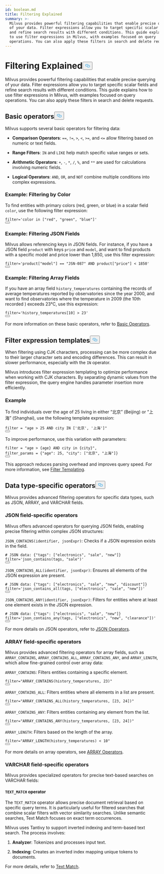 ```yaml
---
id: boolean.md
title: Filtering Explained
summary: >-
  Milvus provides powerful filtering capabilities that enable precise querying
  of your data. Filter expressions allow you to target specific scalar fields
  and refine search results with different conditions. This guide explains how
  to use filter expressions in Milvus, with examples focused on query
  operations. You can also apply these filters in search and delete requests.
---
```

<h1 id="Filtering-Explained" class="common-anchor-header">Filtering Explained<button data-href="#Filtering-Explained" class="anchor-icon" translate="no">
      <svg translate="no"
        aria-hidden="true"
        focusable="false"
        height="20"
        version="1.1"
        viewBox="0 0 16 16"
        width="16"
      >
        <path
          fill="#0092E4"
          fill-rule="evenodd"
          d="M4 9h1v1H4c-1.5 0-3-1.69-3-3.5S2.55 3 4 3h4c1.45 0 3 1.69 3 3.5 0 1.41-.91 2.72-2 3.25V8.59c.58-.45 1-1.27 1-2.09C10 5.22 8.98 4 8 4H4c-.98 0-2 1.22-2 2.5S3 9 4 9zm9-3h-1v1h1c1 0 2 1.22 2 2.5S13.98 12 13 12H9c-.98 0-2-1.22-2-2.5 0-.83.42-1.64 1-2.09V6.25c-1.09.53-2 1.84-2 3.25C6 11.31 7.55 13 9 13h4c1.45 0 3-1.69 3-3.5S14.5 6 13 6z"
        ></path>
      </svg>
    </button></h1><p>Milvus provides powerful filtering capabilities that enable precise querying of your data. Filter expressions allow you to target specific scalar fields and refine search results with different conditions. This guide explains how to use filter expressions in Milvus, with examples focused on query operations. You can also apply these filters in search and delete requests.</p>
<h2 id="Basic-operators" class="common-anchor-header">Basic operators<button data-href="#Basic-operators" class="anchor-icon" translate="no">
      <svg translate="no"
        aria-hidden="true"
        focusable="false"
        height="20"
        version="1.1"
        viewBox="0 0 16 16"
        width="16"
      >
        <path
          fill="#0092E4"
          fill-rule="evenodd"
          d="M4 9h1v1H4c-1.5 0-3-1.69-3-3.5S2.55 3 4 3h4c1.45 0 3 1.69 3 3.5 0 1.41-.91 2.72-2 3.25V8.59c.58-.45 1-1.27 1-2.09C10 5.22 8.98 4 8 4H4c-.98 0-2 1.22-2 2.5S3 9 4 9zm9-3h-1v1h1c1 0 2 1.22 2 2.5S13.98 12 13 12H9c-.98 0-2-1.22-2-2.5 0-.83.42-1.64 1-2.09V6.25c-1.09.53-2 1.84-2 3.25C6 11.31 7.55 13 9 13h4c1.45 0 3-1.69 3-3.5S14.5 6 13 6z"
        ></path>
      </svg>
    </button></h2><p>Milvus supports several basic operators for filtering data:</p>
<ul>
<li><p><strong>Comparison Operators</strong>: <code translate="no">==</code>, <code translate="no">!=</code>, <code translate="no">&gt;</code>, <code translate="no">&lt;</code>, <code translate="no">&gt;=</code>, and <code translate="no">&lt;=</code> allow filtering based on numeric or text fields.</p></li>
<li><p><strong>Range Filters</strong>: <code translate="no">IN</code> and <code translate="no">LIKE</code> help match specific value ranges or sets.</p></li>
<li><p><strong>Arithmetic Operators</strong>: <code translate="no">+</code>, <code translate="no">-</code>, <code translate="no">*</code>, <code translate="no">/</code>, <code translate="no">%</code>, and <code translate="no">**</code> are used for calculations involving numeric fields.</p></li>
<li><p><strong>Logical Operators</strong>: <code translate="no">AND</code>, <code translate="no">OR</code>, and <code translate="no">NOT</code> combine multiple conditions into complex expressions.</p></li>
</ul>
<h3 id="Example-Filtering-by-Color" class="common-anchor-header">Example: Filtering by Color</h3><p>To find entities with primary colors (red, green, or blue) in a scalar field <code translate="no">color</code>, use the following filter expression:</p>
<pre><code translate="no" class="language-python"><span class="hljs-built_in">filter</span>=<span class="hljs-string">&#x27;color in [&quot;red&quot;, &quot;green&quot;, &quot;blue&quot;]&#x27;</span>
<button class="copy-code-btn"></button></code></pre>
<h3 id="Example-Filtering-JSON-Fields" class="common-anchor-header">Example: Filtering JSON Fields</h3><p>Milvus allows referencing keys in JSON fields. For instance, if you have a JSON field <code translate="no">product</code> with keys <code translate="no">price</code> and <code translate="no">model</code>, and want to find products with a specific model and price lower than 1,850, use this filter expression:</p>
<pre><code translate="no" class="language-python"><span class="hljs-built_in">filter</span>=<span class="hljs-string">&#x27;product[&quot;model&quot;] == &quot;JSN-087&quot; AND product[&quot;price&quot;] &lt; 1850&#x27;</span>
<button class="copy-code-btn"></button></code></pre>
<h3 id="Example-Filtering-Array-Fields" class="common-anchor-header">Example: Filtering Array Fields</h3><p>If you have an array field <code translate="no">history_temperatures</code> containing the records of average temperatures reported by observatories since the year 2000, and want to find observatories where the temperature in 2009 (the 10th recorded ) exceeds 23°C, use this expression:</p>
<pre><code translate="no" class="language-python"><span class="hljs-built_in">filter</span>=<span class="hljs-string">&#x27;history_temperatures[10] &gt; 23&#x27;</span>
<button class="copy-code-btn"></button></code></pre>
<p>For more information on these basic operators, refer to <a href="/docs/v2.5.x/basic-operators.md">Basic Operators</a>.</p>
<h2 id="Filter-expression-templates" class="common-anchor-header">Filter expression templates<button data-href="#Filter-expression-templates" class="anchor-icon" translate="no">
      <svg translate="no"
        aria-hidden="true"
        focusable="false"
        height="20"
        version="1.1"
        viewBox="0 0 16 16"
        width="16"
      >
        <path
          fill="#0092E4"
          fill-rule="evenodd"
          d="M4 9h1v1H4c-1.5 0-3-1.69-3-3.5S2.55 3 4 3h4c1.45 0 3 1.69 3 3.5 0 1.41-.91 2.72-2 3.25V8.59c.58-.45 1-1.27 1-2.09C10 5.22 8.98 4 8 4H4c-.98 0-2 1.22-2 2.5S3 9 4 9zm9-3h-1v1h1c1 0 2 1.22 2 2.5S13.98 12 13 12H9c-.98 0-2-1.22-2-2.5 0-.83.42-1.64 1-2.09V6.25c-1.09.53-2 1.84-2 3.25C6 11.31 7.55 13 9 13h4c1.45 0 3-1.69 3-3.5S14.5 6 13 6z"
        ></path>
      </svg>
    </button></h2><p>When filtering using CJK characters, processing can be more complex due to their larger character sets and encoding differences. This can result in slower performance, especially with the <code translate="no">IN</code> operator.</p>
<p>Milvus introduces filter expression templating to optimize performance when working with CJK characters. By separating dynamic values from the filter expression, the query engine handles parameter insertion more efficiently.</p>
<h3 id="Example" class="common-anchor-header">Example</h3><p>To find individuals over the age of 25 living in either “北京” (Beijing) or “上海” (Shanghai), use the following template expression:</p>
<pre><code translate="no" class="language-python"><span class="hljs-built_in">filter</span> = <span class="hljs-string">&quot;age &gt; 25 AND city IN [&#x27;北京&#x27;, &#x27;上海&#x27;]&quot;</span>
<button class="copy-code-btn"></button></code></pre>
<p>To improve performance, use this variation with parameters:</p>
<pre><code translate="no" class="language-python"><span class="hljs-built_in">filter</span> = <span class="hljs-string">&quot;age &gt; {age} AND city in {city}&quot;</span>,
filter_params = {<span class="hljs-string">&quot;age&quot;</span>: <span class="hljs-number">25</span>, <span class="hljs-string">&quot;city&quot;</span>: [<span class="hljs-string">&quot;北京&quot;</span>, <span class="hljs-string">&quot;上海&quot;</span>]}
<button class="copy-code-btn"></button></code></pre>
<p>This approach reduces parsing overhead and improves query speed. For more information, see <a href="/docs/v2.5.x/filtering-templating.md">Filter Templating</a>.</p>
<h2 id="Data-type-specific-operators" class="common-anchor-header">Data type-specific operators<button data-href="#Data-type-specific-operators" class="anchor-icon" translate="no">
      <svg translate="no"
        aria-hidden="true"
        focusable="false"
        height="20"
        version="1.1"
        viewBox="0 0 16 16"
        width="16"
      >
        <path
          fill="#0092E4"
          fill-rule="evenodd"
          d="M4 9h1v1H4c-1.5 0-3-1.69-3-3.5S2.55 3 4 3h4c1.45 0 3 1.69 3 3.5 0 1.41-.91 2.72-2 3.25V8.59c.58-.45 1-1.27 1-2.09C10 5.22 8.98 4 8 4H4c-.98 0-2 1.22-2 2.5S3 9 4 9zm9-3h-1v1h1c1 0 2 1.22 2 2.5S13.98 12 13 12H9c-.98 0-2-1.22-2-2.5 0-.83.42-1.64 1-2.09V6.25c-1.09.53-2 1.84-2 3.25C6 11.31 7.55 13 9 13h4c1.45 0 3-1.69 3-3.5S14.5 6 13 6z"
        ></path>
      </svg>
    </button></h2><p>Milvus provides advanced filtering operators for specific data types, such as JSON, ARRAY, and VARCHAR fields.</p>
<h3 id="JSON-field-specific-operators" class="common-anchor-header">JSON field-specific operators</h3><p>Milvus offers advanced operators for querying JSON fields, enabling precise filtering within complex JSON structures:</p>
<p><code translate="no">JSON_CONTAINS(identifier, jsonExpr)</code>: Checks if a JSON expression exists in the field.</p>
<pre><code translate="no" class="language-python"><span class="hljs-comment"># JSON data: {&quot;tags&quot;: [&quot;electronics&quot;, &quot;sale&quot;, &quot;new&quot;]}</span>
<span class="hljs-built_in">filter</span>=<span class="hljs-string">&#x27;json_contains(tags, &quot;sale&quot;)&#x27;</span>
<button class="copy-code-btn"></button></code></pre>
<p><code translate="no">JSON_CONTAINS_ALL(identifier, jsonExpr)</code>: Ensures all elements of the JSON expression are present.</p>
<pre><code translate="no" class="language-python"><span class="hljs-comment"># JSON data: {&quot;tags&quot;: [&quot;electronics&quot;, &quot;sale&quot;, &quot;new&quot;, &quot;discount&quot;]}</span>
<span class="hljs-built_in">filter</span>=<span class="hljs-string">&#x27;json_contains_all(tags, [&quot;electronics&quot;, &quot;sale&quot;, &quot;new&quot;])&#x27;</span>
<button class="copy-code-btn"></button></code></pre>
<p><code translate="no">JSON_CONTAINS_ANY(identifier, jsonExpr)</code>: Filters for entities where at least one element exists in the JSON expression.</p>
<pre><code translate="no" class="language-python"><span class="hljs-comment"># JSON data: {&quot;tags&quot;: [&quot;electronics&quot;, &quot;sale&quot;, &quot;new&quot;]}</span>
<span class="hljs-built_in">filter</span>=<span class="hljs-string">&#x27;json_contains_any(tags, [&quot;electronics&quot;, &quot;new&quot;, &quot;clearance&quot;])&#x27;</span>
<button class="copy-code-btn"></button></code></pre>
<p>For more details on JSON operators, refer to <a href="/docs/v2.5.x/json-operators.md">JSON Operators</a>.</p>
<h3 id="ARRAY-field-specific-operators" class="common-anchor-header">ARRAY field-specific operators</h3><p>Milvus provides advanced filtering operators for array fields, such as <code translate="no">ARRAY_CONTAINS</code>, <code translate="no">ARRAY_CONTAINS_ALL</code>, <code translate="no">ARRAY_CONTAINS_ANY</code>, and <code translate="no">ARRAY_LENGTH</code>, which allow fine-grained control over array data:</p>
<p><code translate="no">ARRAY_CONTAINS</code>: Filters entities containing a specific element.</p>
<pre><code translate="no" class="language-python"><span class="hljs-built_in">filter</span>=<span class="hljs-string">&quot;ARRAY_CONTAINS(history_temperatures, 23)&quot;</span>
<button class="copy-code-btn"></button></code></pre>
<p><code translate="no">ARRAY_CONTAINS_ALL</code>: Filters entities where all elements in a list are present.</p>
<pre><code translate="no" class="language-python"><span class="hljs-built_in">filter</span>=<span class="hljs-string">&quot;ARRAY_CONTAINS_ALL(history_temperatures, [23, 24])&quot;</span>
<button class="copy-code-btn"></button></code></pre>
<p><code translate="no">ARRAY_CONTAINS_ANY</code>: Filters entities containing any element from the list.</p>
<pre><code translate="no" class="language-python"><span class="hljs-built_in">filter</span>=<span class="hljs-string">&quot;ARRAY_CONTAINS_ANY(history_temperatures, [23, 24])&quot;</span>
<button class="copy-code-btn"></button></code></pre>
<p><code translate="no">ARRAY_LENGTH</code>: Filters based on the length of the array.</p>
<pre><code translate="no" class="language-python"><span class="hljs-built_in">filter</span>=<span class="hljs-string">&quot;ARRAY_LENGTH(history_temperatures) &lt; 10&quot;</span>
<button class="copy-code-btn"></button></code></pre>
<p>For more details on array operators, see <a href="/docs/v2.5.x/array-operators.md">ARRAY Operators</a>.</p>
<h3 id="VARCHAR-field-specific-operators" class="common-anchor-header">VARCHAR field-specific operators</h3><p>Milvus provides specialized operators for precise text-based searches on VARCHAR fields:</p>
<h4 id="TEXTMATCH-operator" class="common-anchor-header"><code translate="no">TEXT_MATCH</code> operator</h4><p>The <code translate="no">TEXT_MATCH</code> operator allows precise document retrieval based on specific query terms. It is particularly useful for filtered searches that combine scalar filters with vector similarity searches. Unlike semantic searches, Text Match focuses on exact term occurrences.</p>
<p>Milvus uses Tantivy to support inverted indexing and term-based text search. The process involves:</p>
<ol>
<li><p><strong>Analyzer</strong>: Tokenizes and processes input text.</p></li>
<li><p><strong>Indexing</strong>: Creates an inverted index mapping unique tokens to documents.</p></li>
</ol>
<p>For more details, refer to <a href="/docs/v2.5.x/keyword-match.md">Text Match</a>.</p>
